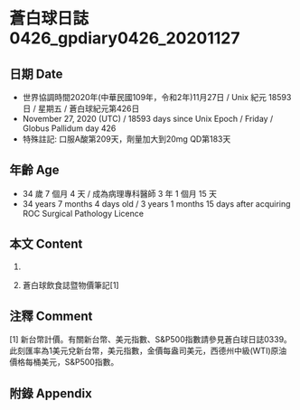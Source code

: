 [_metadata_:encoding]: - "utf-8"
[_metadata_:language]: - "zh-Hant-TW"
[_metadata_:fileformat]: - "markdown"
[_metadata_:MIME_type]: - "text/plain"
[_metadata_:markdown_version]: - "commonmark version 0.29"
[_metadata_:markdown_spec]: - "https://spec.commonmark.org/0.29/"

# 蒼白球日誌0426_gpdiary0426_20201127 #

## 日期 Date ##

* 世界協調時間2020年(中華民國109年，令和2年)11月27日 / Unix 紀元 18593 日 / 星期五 / 蒼白球紀元第426日
* November 27, 2020 (UTC) / 18593 days since Unix Epoch / Friday / Globus Pallidum day 426
* 特殊註記: 口服A酸第209天，劑量加大到20mg QD第183天

## 年齡 Age ##

* 34 歲 7 個月 4 天 / 成為病理專科醫師 3 年 1 個月 15 天
* 34 years 7 months 4 days old / 3 years 1 months 15 days after acquiring ROC Surgical Pathology Licence

## 本文 Content ##

1. 

    
2. 蒼白球飲食誌暨物價筆記[1]

    

## 注釋 Comment ##

[1] 新台幣計價。有關新台幣、美元指數、S&P500指數請參見蒼白球日誌0339。此刻匯率為1美元兌新台幣，美元指數，金價每盎司美元，西德州中級(WTI)原油價格每桶美元，S&P500指數。



## 附錄 Appendix ##


